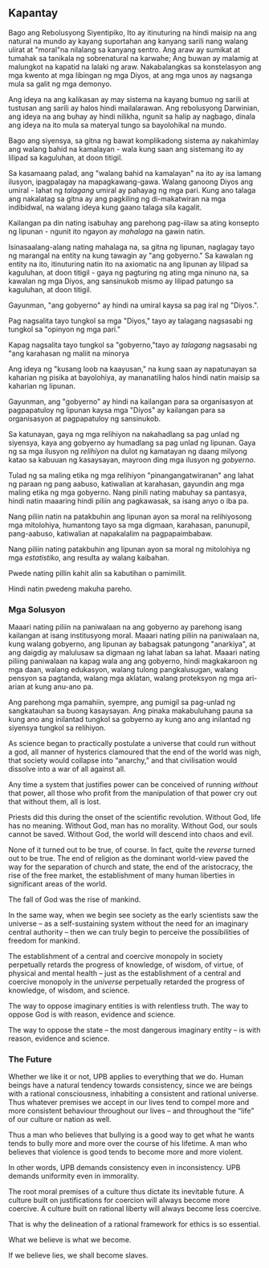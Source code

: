 ## Kapantay

Bago ang Rebolusyong Siyentipiko, Ito ay itinuturing na hindi maisip na ang natural na mundo ay kayang suportahan ang kanyang sarili nang walang ulirat at "moral"na nilalang sa kanyang sentro. Ang araw ay sumikat at tumahak sa tanikala ng sobrenatural na karwahe; Ang buwan ay malamig at malungkot na kapatid na lalaki ng araw. Nakabalangkas sa konstelasyon ang mga kwento at mga libingan ng mga Diyos, at ang mga unos ay nagsanga mula sa galit ng mga demonyo.

Ang ideya na ang kalikasan ay may sistema na kayang bumuo ng sarili at tustusan ang sarili ay halos hindi mailalarawan. Ang rebolusyong Darwinian, ang ideya na ang buhay ay hindi nilikha, ngunit sa halip ay nagbago, dinala ang ideya na ito mula sa materyal tungo sa bayolohikal na mundo.

Bago ang siyensya, sa gitna ng bawat komplikadong sistema ay nakahimlay ang walang bahid na kamalayan - wala kung saan ang sistemang ito ay lilipad sa kaguluhan, at doon titigil.

Sa kasamaang palad, ang "walang bahid na kamalayan" na ito ay isa lamang ilusyon, ipagpalagay na mapagkawang-gawa. Walang ganoong Diyos ang umiral - lahat ng *talagang* umiral ay pahayag ng mga pari. Kung ano talaga ang nakalatag sa gitna ay ang pagkiling ng di-makatwiran na mga indibidwal, na walang ideya kung gaano talaga sila kagalit.

Kailangan pa din nating isabuhay ang parehong pag-iilaw sa ating konsepto ng lipunan - ngunit ito ngayon ay *mahalaga* na gawin natin.

Isinasaalang-alang nating mahalaga na, sa gitna ng lipunan, naglagay tayo ng marangal na entity na kung tawagin ay "ang gobyerno." Sa kawalan ng entity na ito, itinuturing natin ito na axiomatic na ang lipunan ay lilipad sa kaguluhan, at doon titigil - gaya ng pagturing ng ating mga ninuno na, sa kawalan ng mga Diyos, ang sansinukob mismo ay lilipad patungo sa kaguluhan, at doon titigil.

Gayunman, "ang gobyerno" ay hindi na umiral kaysa sa pag iral ng "Diyos.".

Pag nagsalita tayo tungkol sa mga "Diyos," tayo ay talagang nagsasabi ng tungkol sa "opinyon ng mga pari."

Kapag nagsalita tayo tungkol sa "gobyerno,"tayo ay *talagang* nagsasabi ng "ang karahasan ng maliit na minorya

Ang ideya ng "kusang loob na kaayusan," na kung saan ay napatunayan sa kaharian ng pisika at bayolohiya, ay mananatiling halos hindi natin maisip sa kaharian ng lipunan.

Gayunman, ang "gobyerno" ay hindi na kailangan para sa organisasyon at pagpapatuloy ng lipunan kaysa mga "Diyos" ay kailangan para sa organisasyon at pagpapatuloy ng sansinukob.

Sa katunayan, gaya ng mga relihiyon na nakahadlang sa pag unlad ng siyensya, kaya ang gobyerno ay humadlang sa pag unlad ng lipunan. Gaya ng sa mga ilusyon ng *relihiyon* na dulot ng kamatayan ng daang milyong katao sa kabuuan ng kasaysayan, mayroon ding mga ilusyon ng *gobyerno*.

Tulad ng sa maling etika ng mga relihiyon "pinangangatwiranan" ang lahat ng paraan ng pang aabuso, katiwalian at karahasan, gayundin ang mga maling etika ng mga gobyerno. Nang pinili nating mabuhay sa pantasya, hindi natin maaaring hindi piliin ang pagkawasak, sa isang anyo o iba pa.

Nang piliin natin na patakbuhin ang lipunan ayon sa moral na relihiyosong mga mitolohiya, humantong tayo sa mga digmaan, karahasan, panunupil, pang-aabuso, katiwalian at napakalalim na pagpapaimbabaw.

Nang piliin nating patakbuhin ang lipunan ayon sa moral ng mitolohiya ng mga *estatistiko*, ang resulta ay walang kaibahan.

Pwede nating pillin kahit alin sa kabutihan o pamimilit.

Hindi natin pwedeng makuha pareho.

### Mga Solusyon

Maaari nating piliin na paniwalaan na ang gobyerno ay parehong isang kailangan at isang institusyong moral. Maaari nating piliin na paniwalaan na, kung walang gobyerno, ang lipunan ay babagsak patungong "anarkiya", at ang daigdig ay malulusaw sa digmaan ng lahat laban sa lahat. Maaari nating piliing paniwalaan na kapag wala ang ang gobyerno, hindi magkakaroon ng mga daan, walang edukasyon, walang tulong pangkalusugan, walang pensyon sa pagtanda, walang mga aklatan, walang proteksyon ng mga ari-arian at kung anu-ano pa.

Ang parehong mga pamahiin, syempre, ang pumigil sa pag-unlad ng sangkatauhan sa buong kasaysayan. Ang pinaka makabuluhang pauna sa kung ano ang inilantad tungkol sa gobyerno ay kung ano ang inilantad ng siyensya tungkol sa relihiyon.

As science began to practically postulate a universe that could run without a god, all manner of hysterics clamoured that the end of the world was nigh, that society would collapse into “anarchy,” and that civilisation would dissolve into a war of all against all.

Any time a system that justifies power can be conceived of running *without* that power, all those who profit from the manipulation of that power cry out that without them, all is lost.

Priests did this during the onset of the scientific revolution. Without God, life has no meaning. Without God, man has no morality. Without God, our souls cannot be saved. Without God, the world will descend into chaos and evil.

None of it turned out to be true, of course. In fact, quite the *reverse* turned out to be true. The end of religion as the dominant world-view paved the way for the separation of church and state, the end of the aristocracy, the rise of the free market, the establishment of many human liberties in significant areas of the world.

The fall of God was the rise of mankind.

In the same way, when we begin see society as the early scientists saw the universe – as a self-sustaining system without the need for an imaginary central authority – then we can truly begin to perceive the possibilities of freedom for mankind.

The establishment of a central and coercive monopoly in society perpetually retards the progress of knowledge, of wisdom, of virtue, of physical and mental health – just as the establishment of a central and coercive monopoly in the *universe* perpetually retarded the progress of knowledge, of wisdom, and science.

The way to oppose imaginary entities is with relentless truth. The way to oppose God is with reason, evidence and science.

The way to oppose the state – the most dangerous imaginary entity – is with reason, evidence and science.

### The Future

Whether we like it or not, UPB applies to everything that we do. Human beings have a natural tendency towards consistency, since we are beings with a rational consciousness, inhabiting a consistent and rational universe. Thus whatever premises we accept in our lives tend to compel more and more consistent behaviour throughout our lives – and throughout the “life” of our culture or nation as well.

Thus a man who believes that bullying is a good way to get what he wants tends to bully more and more over the course of his lifetime. A man who believes that violence is good tends to become more and more violent.

In other words, UPB demands consistency even in inconsistency. UPB demands uniformity even in immorality.

The root moral premises of a culture thus dictate its inevitable future. A culture built on justifications for coercion will always become more coercive. A culture built on rational liberty will always become less coercive.

That is why the delineation of a rational framework for ethics is so essential.

What we believe is what we become.

If we believe lies, we shall become slaves.